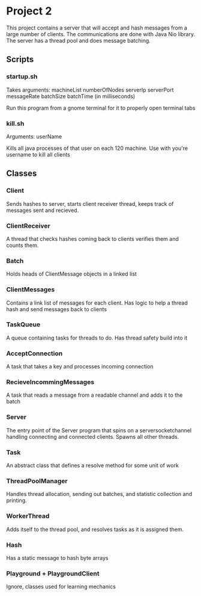 # Project 2 #

This project contains a server that will accept and hash messages from a large number of clients.
The communications are done with Java Nio library. The server has a thread pool and does message batching.

## Scripts ##

### startup.sh ###

Takes arguments: machineList numberOfNodes serverIp serverPort messageRate batchSize batchTime (in milliseconds)
    
Run this program from a gnome terminal for it to properly open terminal tabs
    
### kill.sh ###

Arguments: userName

Kills all java processes of that user on each 120 machine. Use with you're username to kill all clients



## Classes ##

### Client ###
Sends hashes to server, starts client receiver thread, keeps track of messages sent and recieved.

### ClientReceiver ###
A thread that checks hashes coming back to clients verifies them and counts them.

### Batch ###
Holds heads of ClientMessage objects in a linked list

### ClientMessages ###
Contains a link list of messages for each client. Has logic to help a thread hash and send messages back to clients

### TaskQueue ###
A queue containing tasks for threads to do. Has thread safety build into it

### AcceptConnection ###
A task that takes a key and processes incoming connection

### RecieveIncommingMessages ###
A task that reads a message from a readable channel and adds it to the batch

### Server ###
The entry point of the Server program that spins on a serversocketchannel handling connecting and connected clients. Spawns all other threads.

### Task ###
An abstract class that defines a resolve method for some unit of work

### ThreadPoolManager ###
Handles thread allocation, sending out batches, and statistic collection and printing.

### WorkerThread ###
Adds itself to the thread pool, and resolves tasks as it is assigned them.

### Hash ###
Has a static message to hash byte arrays

### Playground + PlaygroundClient ###
Ignore, classes used for learning mechanics


